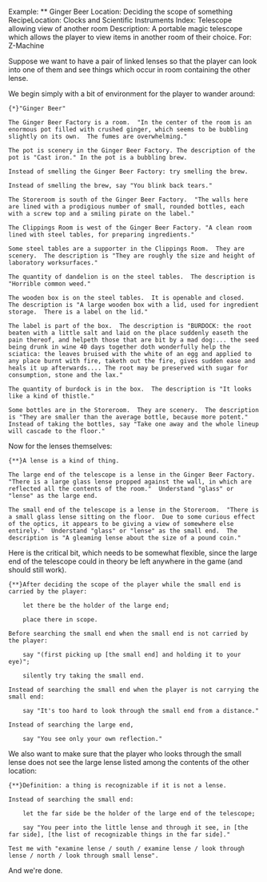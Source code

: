 Example: ** Ginger Beer
Location: Deciding the scope of something
RecipeLocation: Clocks and Scientific Instruments
Index: Telescope allowing view of another room
Description: A portable magic telescope which allows the player to view items in another room of their choice.
For: Z-Machine

  
Suppose we want to have a pair of linked lenses so that the player can look into one of them and see things which occur in room containing the other lense.

  
We begin simply with a bit of environment for the player to wander around:

  

``` inform7
{*}"Ginger Beer"

The Ginger Beer Factory is a room.  "In the center of the room is an enormous pot filled with crushed ginger, which seems to be bubbling slightly on its own.  The fumes are overwhelming."

The pot is scenery in the Ginger Beer Factory. The description of the pot is "Cast iron." In the pot is a bubbling brew.

Instead of smelling the Ginger Beer Factory: try smelling the brew.

Instead of smelling the brew, say "You blink back tears."

The Storeroom is south of the Ginger Beer Factory.  "The walls here are lined with a prodigious number of small, rounded bottles, each with a screw top and a smiling pirate on the label."

The Clippings Room is west of the Ginger Beer Factory. "A clean room lined with steel tables, for preparing ingredients."

Some steel tables are a supporter in the Clippings Room.  They are scenery.  The description is "They are roughly the size and height of laboratory worksurfaces."

The quantity of dandelion is on the steel tables.  The description is "Horrible common weed."

The wooden box is on the steel tables.  It is openable and closed.  The description is "A large wooden box with a lid, used for ingredient storage.  There is a label on the lid."

The label is part of the box.  The description is "BURDOCK: the root beaten with a little salt and laid on the place suddenly easeth the pain thereof, and helpeth those that are bit by a mad dog:... the seed being drunk in wine 40 days together doth wonderfully help the sciatica: the leaves bruised with the white of an egg and applied to any place burnt with fire, taketh out the fire, gives sudden ease and heals it up afterwards.... The root may be preserved with sugar for consumption, stone and the lax."

The quantity of burdock is in the box.  The description is "It looks like a kind of thistle."

Some bottles are in the Storeroom.  They are scenery.  The description is "They are smaller than the average bottle, because more potent."  Instead of taking the bottles, say "Take one away and the whole lineup will cascade to the floor."
```

  
Now for the lenses themselves:

  

``` inform7
{**}A lense is a kind of thing.

The large end of the telescope is a lense in the Ginger Beer Factory.  "There is a large glass lense propped against the wall, in which are reflected all the contents of the room."  Understand "glass" or "lense" as the large end.

The small end of the telescope is a lense in the Storeroom.  "There is a small glass lense sitting on the floor.  Due to some curious effect of the optics, it appears to be giving a view of somewhere else entirely."  Understand "glass" or "lense" as the small end.  The description is "A gleaming lense about the size of a pound coin."
```

  
Here is the critical bit, which needs to be somewhat flexible, since the large end of the telescope could in theory be left anywhere in the game (and should still work).

  

``` inform7
{**}After deciding the scope of the player while the small end is carried by the player:

	let there be the holder of the large end;

	place there in scope.

Before searching the small end when the small end is not carried by the player:

	say "(first picking up [the small end] and holding it to your eye)";

	silently try taking the small end.

Instead of searching the small end when the player is not carrying the small end:

	say "It's too hard to look through the small end from a distance."

Instead of searching the large end,

	say "You see only your own reflection."
```

  
We also want to make sure that the player who looks through the small lense does not see the large lense listed among the contents of the other location:

  

``` inform7
{**}Definition: a thing is recognizable if it is not a lense.

Instead of searching the small end:

	let the far side be the holder of the large end of the telescope;

	say "You peer into the little lense and through it see, in [the far side], [the list of recognizable things in the far side]."

Test me with "examine lense / south / examine lense / look through lense / north / look through small lense".
```

  
And we're done.

